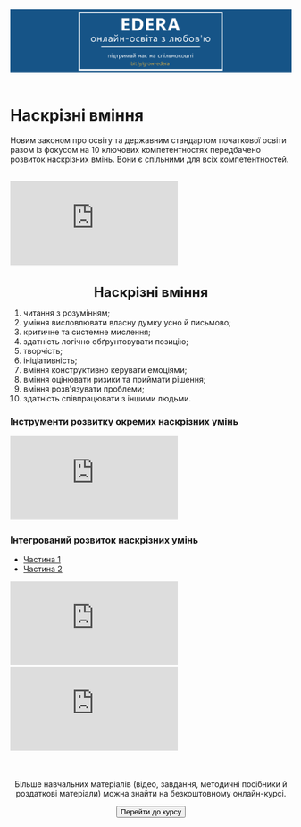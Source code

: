 <div align="center">
<a href="https://biggggidea.com/project/edera-onlajn-osvita-z-lyubovyu/" target="_blank"><img src="000.png" width="1000" /></a>
</div>
<br>

<h1>Наскрізні вміння</h1>

Новим законом про освіту та державним стандартом початкової освіти разом із фокусом на 10 ключових компетентностях передбачено розвиток наскрізних вмінь. Вони є спільними для всіх компетентностей.
<br>
<br>
<div>
<div class="embed-responsive embed-responsive-16by9">
<iframe class="embed-responsive-item" src="https://www.youtube.com/embed/xvNYaheZmF4" frameborder="0" allowfullscreen></iframe>
</div>
<br>

<p align="center"><span style=" font-size: 18pt;"><b>Наскрізні вміння</b></span></p>

<ol>
	<li>читання з розумінням;</li>
	<li>уміння висловлювати власну думку усно й письмово;</li>
	<li>критичне та системне мислення;</li>
	<li>здатність логічно обґрунтовувати позицію;</li>
	<li>творчість;</li>
	<li>ініціативність;</li>
	<li>вміння конструктивно керувати емоціями;</li>
	<li>вміння  оцінювати ризики та приймати рішення;</li>
	<li>вміння розв'язувати проблеми;</li>
	<li>здатність співпрацювати з іншими людьми.</li>
</ol>

<h3>Інструменти розвитку окремих наскрізних умінь</h3>

<div class="embed-responsive embed-responsive-16by9">
<iframe class="embed-responsive-item" src="https://www.youtube.com/embed/_NkwbgJJ1bw" frameborder="0" allowfullscreen></iframe>
</div>

<h3>Інтегрований розвиток наскрізних умінь</h3>

<div>
  <!-- Nav tabs -->
  <ul class="nav nav-tabs" role="tablist">
    <li role="presentation" class="active"><a href="#home" aria-controls="home" role="tab" data-toggle="tab">Частина 1</a></li>
    <li role="presentation"><a href="#menu41" aria-controls="menu41" role="tab" data-toggle="tab">Частина 2</a></li>
  </ul>
  <!-- Tab panes -->
  <div class="tab-content">
    <div role="tabpanel" class="tab-pane active" id="home">
<div class="embed-responsive embed-responsive-16by9">
<iframe class="embed-responsive-item" src="https://www.youtube.com/embed/DQpqMU_XKaU" frameborder="0" allowfullscreen></iframe>
</div>
    </div>
    <div role="tabpanel" class="tab-pane" id="menu41">
<div class="embed-responsive embed-responsive-16by9">
<iframe class="embed-responsive-item" src="https://www.youtube.com/embed/Jpvd9kTKNBM" frameborder="0" allowfullscreen></iframe>
</div>
  </div>
</div>
</div>
<br>

<div class="eoz-text">
	<br>
	<p align="center">Більше навчальних матеріалів (відео, завдання, методичні посібники й роздаткові матеріали) можна знайти на безкоштовному онлайн-курсі.</p>
<p><center><a href="https://courses.ed-era.com/courses/course-v1:MON-EDERA-OSVITORIA+ST101+st101/about" target="_blank"><button type="button" class="btn btn-primary" aria-haspopup="true" aria-expanded="false">Перейти до курсу</button></a></center></p>
</div>